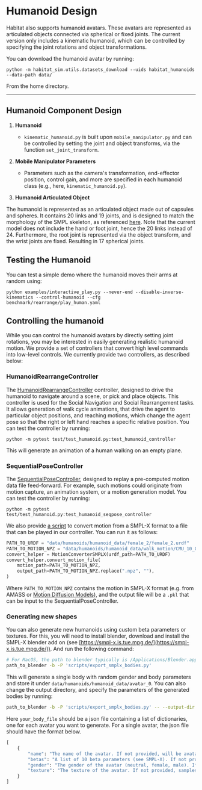Humanoid Design
==============================

Habitat also supports humanoid avatars. These avatars are represented as articulated objects connected via spherical or fixed joints. The current version only includes a kinematic humanoid, which can be controlled by specifying the joint rotations and object transformations.

You can download the humanoid avatar by running:

```
python -m habitat_sim.utils.datasets_download --uids habitat_humanoids  --data-path data/
```

From the home directory.

---

## Humanoid Component Design

1. **Humanoid**
    - `kinematic_humanoid.py` is built upon `mobile_manipulator.py` and can be controlled by setting the joint and object transforms, via the function `set_joint_transform`.

1. **Mobile Manipulator Parameters**
    - Parameters such as the camera's transformation, end-effector position, control gain, and more are specified in each humanoid class (e.g., here, `kinematic_humanoid.py`).

1. **Humanoid Articulated Object**

The humanoid is represented as an articulated object made out of capsules and spheres. It contains 20 links and 19 joints, and is designed to match the morphology of the SMPL skeleton, as referenced [here](https://files.is.tue.mpg.de/black/talks/SMPL-made-simple-FAQs.pdf). Note that the current model does not include the hand or foot joint, hence the 20 links instead of 24. Furthermore, the root joint is represented via the object transform, and the wrist joints are fixed. Resulting in 17 spherical joints.

## Testing the Humanoid

You can test a simple demo where the humanoid moves their arms at random using:

```
python examples/interactive_play.py --never-end --disable-inverse-kinematics --control-humanoid --cfg benchmark/rearrange/play_human.yaml
```

## Controlling the humanoid

While you can control the humanoid avatars by directly setting joint rotations, you may be interested in easily generating realistic humanoid motion. We provide a set of controllers that convert high level commands into low-level controls. We currently provide two controllers, as described below:

### HumanoidRearrangeController

The [HumanoidRearrangeController](../../articulated_agent_controllers/humanoid_rearrange_controller.py) controller, designed to drive the humanoid to navigate around a scene, or pick and place objects. This controller is used for the Social Navigation and Social Rearrangement tasks. It allows generation of walk cycle animations, that drive the agent to particular object positions, and reaching motions, which change the agent pose so that the right or left hand reaches a specific relative position. You can test the controller by running:

```
python -m pytest test/test_humanoid.py:test_humanoid_controller
```
This will generate an animation of a human walking on an empty plane.

### SequentialPoseController

The [SequentialPoseController](../../articulated_agent_controllers/seq_pose_controller.py), designed to replay a pre-computed motion data file feed-forward. For example, such motions could originate from motion capture, an animation system, or a motion generation model. You can test the controller by running:


```
python -m pytest test/test_humanoid.py:test_humanoid_seqpose_controller
```

We also provide [a script](../../../habitat/utils/humanoid_utils.py) to convert motion from a SMPL-X format to a file that can be played in our controller. You can run it as follows:

```python
PATH_TO_URDF = "data/humanoids/humanoid_data/female_2/female_2.urdf"
PATH_TO_MOTION_NPZ = "data/humanoids/humanoid_data/walk_motion/CMU_10_04_stageii.npz"
convert_helper = MotionConverterSMPLX(urdf_path=PATH_TO_URDF)
convert_helper.convert_motion_file(
    motion_path=PATH_TO_MOTION_NPZ,
    output_path=PATH_TO_MOTION_NPZ.replace(".npz", ""),
)
```

Where `PATH_TO_MOTION_NPZ` contains the motion in SMPL-X format (e.g. from AMASS or [Motion Diffusion Models](https://github.com/GuyTevet/motion-diffusion-model)), and the output file will be a `.pkl` that can be input to the SequentialPoseController.


### Generating new shapes

You can also generate new humanoids using custom beta parameters or textures. For this, you will need to install blender, download and install the SMPL-X blender add on (see [https://smpl-x.is.tue.mpg.de/](https://smpl-x.is.tue.mpg.de/)). And run the following command:

```bash
# For MacOS, the path to blender typically is /Applications/Blender.app/Contents/MacOS/Blender
path_to_blender -b -P 'scripts/export_smplx_bodies.py'
```

This will generate a single body with random gender and body parameters and store it under `data/humanoids/humanoid_data/avatar_0`. You can also change the output directory, and specify the parameters of the generated bodies by running:

```bash
path_to_blender -b -P 'scripts/export_smplx_bodies.py' -- --output-dir your_output_dir --body-file your_body_file
```

Here `your_body_file` should be a json file containing a list of dictionaries, one for each avatar you want to generate. For a single avatar, the json file should have the format below.

```python
[
    {
        "name": "The name of the avatar. If not provided, will be avatar_{ind}, with {ind} being the avatar index",
        "betas": "A list of 10 beta parameters (see SMPL-X). If not provided, samples at random from a normal distribution",
        "gender": "The gender of the avatar (neutral, female, male). If not provided, samples at random among the 3",
        "texture": "The texture of the avatar. If not provided, samples among the ones we provide by default"
    }
]
```
